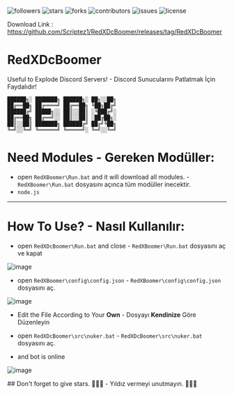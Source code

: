 <img alt="followers" title="Follow" src="https://img.shields.io/github/followers/Scriptez1?color=ff0000&style=for-the-badge&logo=github&label=Follow"/> <img alt="stars" title="Stars" src="https://img.shields.io/github/stars/Scriptez1/RedXDcBoomer?color=FFFF00&style=for-the-badge&logo=github&label=Stars"/> <img alt="forks" title="Forks" src="https://img.shields.io/github/forks/Scriptez1/RedXDcBoomer?color=4455dd&style=for-the-badge&logo=github&label=Forks"/> <img alt="contributors" title="Contributors" src="https://img.shields.io/github/contributors/Scriptez1/RedXDcBoomer?color=527826&style=for-the-badge&logo=github&label=Contributors"/> <img alt="issues" title="Issues" src="https://img.shields.io/github/issues/Scriptez1/RedXDcBoomer?color=fffbbb&style=for-the-badge&logo=github&label=Issues"/> <img alt="license" title="License" src="https://img.shields.io/github/license/Scriptez1/RedXDcBoomer?color=FF7F00&style=for-the-badge&logo=github&label=License"/>

Download Link : https://github.com/Scriptez1/RedXDcBoomer/releases/tag/RedXDcBoomer

# RedXDcBoomer
Useful to Explode Discord Servers! - Discord Sunucularını Patlatmak İçin Faydalıdır!
```
██████╗░ ███████╗ ██████╗░ ██╗░░██╗
██╔══██╗ ██╔════╝ ██╔══██╗ ╚██╗██╔╝
██████╔╝ █████╗░░ ██║░░██║ ░╚███╔╝░
██╔══██╗ ██╔══╝░░ ██║░░██║ ░██╔██╗░
██║░░██║ ███████╗ ██████╔╝ ██╔╝╚██╗
╚═╝░░╚═╝ ╚══════╝ ╚═════╝░ ╚═╝░░╚═╝
```

# Need Modules - Gereken Modüller:

* open ```RedXBoomer\Run.bat``` and it will download all modules. - ```RedXBoomer\Run.bat``` dosyasını açınca tüm modüller inecektir.
* ```node.js```

-----------------------------------

# How To Use? - Nasıl Kullanılır:

* open ````RedXDcBoomer\Run.bat```` and close - ```RedXBoomer\Run.bat``` dosyasını aç ve kapat

![image](https://github.com/Scriptez1/RedXDcBoomer/assets/96830819/3b824ee7-fd3b-4c2f-9c7c-9f41d7d22793)

* open ````RedXBoomer\config\config.json```` - ```RedXBoomer\config\config.json``` dosyasını aç.

![image](https://github.com/Scriptez1/RedXDcBoomer/assets/96830819/314f7e7f-df66-4b5e-b871-d4e5e52e14f1)

* Edit the File According to Your **Own** - Dosyayı **Kendinize** Göre Düzenleyin

* open ````RedXDcBoomer\src\nuker.bat```` - ```RedXDcBoomer\src\nuker.bat``` dosyasını aç.

* and bot is online

![image](https://github.com/Scriptez1/RedXDcBoomer/assets/96830819/81748eb9-9558-41b6-b7d6-2f5e8c3ee53a)

<p>## Don't forget to give stars. 🌟🌟🌟 - Yıldız vermeyi unutmayın. 🌟🌟🌟</p>
